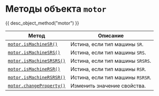 # Методы объекта `motor`
{{ desc_object_method("motor") }}

| Метод                  | Описание                                                                 |
|------------------------|--------------------------------------------------------------------------|
| [`motor.isMachineSR()`](./MachineSR.md) | Истина, если тип машины `SR`. |
| [`motor.isMachineSRS()`](./MachineSRS.md) | Истина, если тип машины `SRS`. |
| [`motor.isMachineSRSRS()`](./MachineSRSRS.md) | Истина, если тип машины `SRSRS`. |
| [`motor.isMachineRSR()`](./MachineRSR.md) | Истина, если тип машины `RSR`. |
| [`motor.isMachineRSRSR()`](./MachineRSRSR.md) | Истина, если тип машины `RSRSR`. |
| [`motor.changeProperty()`](./changeProperty.md) | Изменить значение свойства. |
